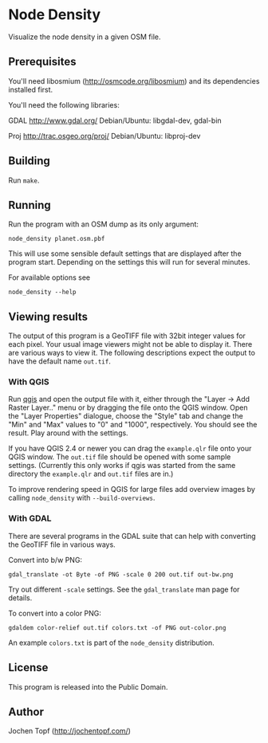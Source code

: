 
# Node Density

Visualize the node density in a given OSM file.


## Prerequisites

You'll need libosmium (http://osmcode.org/libosmium) and its dependencies
installed first.

You'll need the following libraries:

GDAL
    http://www.gdal.org/
    Debian/Ubuntu: libgdal-dev, gdal-bin

Proj
    http://trac.osgeo.org/proj/
    Debian/Ubuntu: libproj-dev


## Building

Run `make`.


## Running

Run the program with an OSM dump as its only argument:

`node_density planet.osm.pbf`

This will use some sensible default settings that are displayed after the
program start. Depending on the settings this will run for several minutes.

For available options see

`node_density --help`


## Viewing results

The output of this program is a GeoTIFF file with 32bit integer values for each
pixel. Your usual image viewers might not be able to display it. There are
various ways to view it. The following descriptions expect the output to have
the default name `out.tif`.

### With QGIS

Run [qgis](http://qgis.org/) and open the output file with it, either through
the "Layer -> Add Raster Layer.." menu or by dragging the file onto the QGIS
window. Open the "Layer Properties" dialogue, choose the "Style" tab and change
the "Min" and "Max" values to "0" and "1000", respectively. You should see the
result. Play around with the settings.

If you have QGIS 2.4 or newer you can drag the `example.qlr` file onto your
QGIS window. The `out.tif` file should be opened with some sample settings.
(Currently this only works if qgis was started from the same directory the
`example.qlr` and `out.tif` files are in.)

To improve rendering speed in QGIS for large files add overview images by
calling `node_density` with `--build-overviews`.


### With GDAL

There are several programs in the GDAL suite that can help with converting
the GeoTIFF file in various ways.

Convert into b/w PNG:

```
gdal_translate -ot Byte -of PNG -scale 0 200 out.tif out-bw.png
```

Try out different `-scale` settings. See the `gdal_translate` man page for
details.

To convert into a color PNG:

```
gdaldem color-relief out.tif colors.txt -of PNG out-color.png
```

An example `colors.txt` is part of the `node_density` distribution.


## License

This program is released into the Public Domain.


## Author

Jochen Topf (http://jochentopf.com/)


